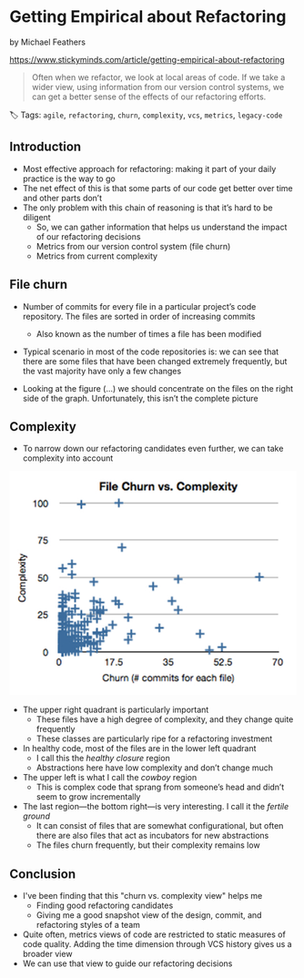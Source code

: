 # Getting Empirical about Refactoring

by Michael Feathers

https://www.stickyminds.com/article/getting-empirical-about-refactoring

> Often when we refactor, we look at local areas of code. If we take a wider view, using information from our version control systems, we can get a better sense of the effects of our refactoring efforts.

🏷️ Tags: `agile`, `refactoring`, `churn`, `complexity`, `vcs`, `metrics`, `legacy-code`

## Introduction

* Most effective approach for refactoring: making it part of your daily practice is the way to go
* The net effect of this is that some parts of our code get better over time and other parts don’t
* The only problem with this chain of reasoning is that it’s hard to be diligent
  * So, we can gather information that helps us understand the impact of our refactoring decisions
  * Metrics from our version control system (file churn)
  * Metrics from current complexity

## File churn

* Number of commits for every file in a particular project’s code repository. The files are sorted in order of increasing commits
  * Also known as the number of times a file has been modified

* Typical scenario in most of the code repositories is: we can see that there are some files that have been changed extremely frequently, but the vast majority have only a few changes
* Looking at the figure (...) we should concentrate on the files on the right side of the graph. Unfortunately, this isn’t the complete picture

## Complexity

* To narrow down our refactoring candidates even further, we can take complexity into account

![File Churn vs. Complexity](.assets/getting-empirical-about-refactoring.md/churn-vs-complexity.jpg)

* The upper right quadrant is particularly important
  * These files have a high degree of complexity, and they change quite frequently
  * These classes are particularly ripe for a refactoring investment
* In healthy code, most of the files are in the lower left quadrant
  * I call this the *healthy closure* region
  * Abstractions here have low complexity and don’t change much
* The upper left is what I call the *cowboy* region
  * This is complex code that sprang from someone’s head and didn’t seem to grow incrementally
* The last region—the bottom right—is very interesting. I call it the *fertile ground*
  * It can consist of files that are somewhat configurational, but often there are also files that act as incubators for new abstractions
  * The files churn frequently, but their complexity remains low

## Conclusion

* I've been finding that this "churn vs. complexity view" helps me
  * Finding good refactoring candidates
  * Giving me a good snapshot view of the design, commit, and refactoring styles of a team
* Quite often, metrics views of code are restricted to static measures of code quality. Adding the time dimension through VCS history gives us a broader view
* We can use that view to guide our refactoring decisions
